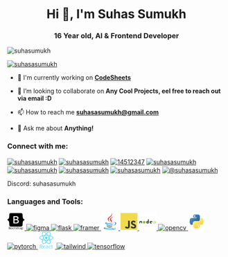<!--<p align="center">
 <img src="https://camo.githubusercontent.com/f1c0fc76d120f760664938edd8e1818f9d407b03f8ce7d306e12094d8853b6a0/687474703a2f2f692e696d6775722e636f6d2f6337476d414a662e706e67">
</p>-->
<h1 align="center">Hi 👋, I'm Suhas Sumukh</h1>
<h3 align="center">16 Year old, AI & Frontend Developer</h3>

<p align="left"> <img src="https://komarev.com/ghpvc/?username=suhasumukh&label=Profile%20views&color=0e75b6&style=flat" alt="suhasumukh" /> </p>

<p align="left"> <a href="https://twitter.com/suhasasumukh" target="blank"><img src="https://img.shields.io/twitter/follow/suhasasumukh?logo=twitter&style=for-the-badge" alt="suhasasumukh" /></a></p>

- 🔭 I'm currently working on **[CodeSheets](https://codesheets.vercel.app)**

- 👯 I’m looking to collaborate on **Any Cool Projects, eel free to reach out via email :D**

- 📫 How to reach me **suhasasumukh@gmail.com**

- 💬 Ask me about **Anything!**

<h3 align="left">Connect with me:</h3>
<p align="left">
<a href="https://twitter.com/suhasasumukh" target="blank"><img align="center" src="https://raw.githubusercontent.com/rahuldkjain/github-profile-readme-generator/master/src/images/icons/Social/twitter.svg" alt="suhasasumukh" height="30" width="40" /></a>
<a href="https://linkedin.com/in/suhasasumukh" target="blank"><img align="center" src="https://raw.githubusercontent.com/rahuldkjain/github-profile-readme-generator/master/src/images/icons/Social/linked-in-alt.svg" alt="suhasasumukh" height="30" width="40" /></a>
<a href="https://stackoverflow.com/users/14512347" target="blank"><img align="center" src="https://raw.githubusercontent.com/rahuldkjain/github-profile-readme-generator/master/src/images/icons/Social/stack-overflow.svg" alt="14512347" height="30" width="40" /></a>
<a href="https://g.dev/suhasasumukh" target="blank"><img align="center" src="https://encrypted-tbn0.gstatic.com/images?q=tbn:ANd9GcTEWCwCJND5C3c7S2eP5GZmGrfPutvl_aEu4qUvqCkfEQ&s" alt="suhasasumukh" height="60" width="50" /></a>
<a href="https://fueler.io/suhasasumukh" target="blank"><img align="center" src="https://media.licdn.com/dms/image/C4D0BAQG5ukPkCZByqA/company-logo_200_200/0/1641886748891?e=2147483647&v=beta&t=mePRt50ljxAathEqE1m_nScKzzcFtcWg50EWmVCPVRE" alt="suhasasumukh" height="40" width="40" /></a>
 <a href="https://dev.to/suhasasumukh" target="blank"><img align="center" src="https://raw.githubusercontent.com/rahuldkjain/github-profile-readme-generator/master/src/images/icons/Social/devto.svg" alt="suhasasumukh" height="30" width="40" /></a>
<a href="https://cal.com/suhasasumukh" target="blank"><img align="center" src="https://th.bing.com/th/id/R.a3a076e8d4a5cd0819a146e567b0d3a9?rik=pQeMk6ng4dgfYQ&riu=http%3a%2f%2fcdn.onlinewebfonts.com%2fsvg%2fimg_52513.png&ehk=23Gcav0Bsq3MeNiiLUekM3b%2brzLhKdBFxNhs2Y7IpOc%3d&risl=&pid=ImgRaw&r=0" alt="suhasasumukh" height="30" width="30" /></a>
<a href="https://hashnode.com/@suhasasumukh" target="blank"><img align="center" src="https://raw.githubusercontent.com/rahuldkjain/github-profile-readme-generator/master/src/images/icons/Social/hashnode.svg" alt="@suhasasumukh" height="30" width="40" /></a>
<p>Discord: suhasasumukh</p>
</p>


<h3 align="left">Languages and Tools:</h3>
<p align="left"> <a href="https://getbootstrap.com" target="_blank" rel="noreferrer"> <img src="https://raw.githubusercontent.com/devicons/devicon/master/icons/bootstrap/bootstrap-plain-wordmark.svg" alt="bootstrap" width="40" height="40"/> </a> <a href="https://www.figma.com/" target="_blank" rel="noreferrer"> <img src="https://www.vectorlogo.zone/logos/figma/figma-icon.svg" alt="figma" width="40" height="40"/> </a> <a href="https://flask.palletsprojects.com/" target="_blank" rel="noreferrer"> <img src="https://www.vectorlogo.zone/logos/pocoo_flask/pocoo_flask-icon.svg" alt="flask" width="40" height="40"/> </a> <a href="https://www.framer.com/" target="_blank" rel="noreferrer"> <img src="https://www.vectorlogo.zone/logos/framer/framer-icon.svg" alt="framer" width="40" height="40"/> </a> <a href="https://www.java.com" target="_blank" rel="noreferrer"> <img src="https://raw.githubusercontent.com/devicons/devicon/master/icons/java/java-original.svg" alt="java" width="40" height="40"/> </a> <a href="https://developer.mozilla.org/en-US/docs/Web/JavaScript" target="_blank" rel="noreferrer"> <img src="https://raw.githubusercontent.com/devicons/devicon/master/icons/javascript/javascript-original.svg" alt="javascript" width="40" height="40"/> </a> <a href="https://nodejs.org" target="_blank" rel="noreferrer"> <img src="https://raw.githubusercontent.com/devicons/devicon/master/icons/nodejs/nodejs-original-wordmark.svg" alt="nodejs" width="40" height="40"/> </a> <a href="https://opencv.org/" target="_blank" rel="noreferrer"> <img src="https://www.vectorlogo.zone/logos/opencv/opencv-icon.svg" alt="opencv" width="40" height="40"/> </a> <a href="https://www.python.org" target="_blank" rel="noreferrer"> <img src="https://raw.githubusercontent.com/devicons/devicon/master/icons/python/python-original.svg" alt="python" width="40" height="40"/> </a> <a href="https://pytorch.org/" target="_blank" rel="noreferrer"> <img src="https://www.vectorlogo.zone/logos/pytorch/pytorch-icon.svg" alt="pytorch" width="40" height="40"/> </a> <a href="https://reactjs.org/" target="_blank" rel="noreferrer"> <img src="https://raw.githubusercontent.com/devicons/devicon/master/icons/react/react-original-wordmark.svg" alt="react" width="40" height="40"/> </a> <a href="https://tailwindcss.com/" target="_blank" rel="noreferrer"> <img src="https://www.vectorlogo.zone/logos/tailwindcss/tailwindcss-icon.svg" alt="tailwind" width="40" height="40"/> </a> <a href="https://www.tensorflow.org" target="_blank" rel="noreferrer"> <img src="https://www.vectorlogo.zone/logos/tensorflow/tensorflow-icon.svg" alt="tensorflow" width="40" height="40"/> </a> </p>



<!--
<img align="right" src="https://github-readme-stats.vercel.app/api/top-langs/?username=suhasasumukh&count_private=true&langs_count=7&theme=light&layout=compact" />


[![GitHub Streak](https://streak-stats.demolab.com?user=suhasasumukh)](https://git.io/streak-stats)

-->

